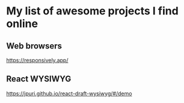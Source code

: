 # My list of awesome projects I find online

## Web browsers
https://responsively.app/

## React WYSIWYG 
https://jpuri.github.io/react-draft-wysiwyg/#/demo
